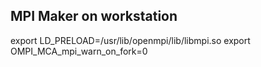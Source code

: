 MPI Maker on workstation
--

export LD_PRELOAD=/usr/lib/openmpi/lib/libmpi.so
export OMPI_MCA_mpi_warn_on_fork=0